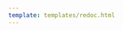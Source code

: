 ```yaml
---
template: templates/redoc.html
---
```


<redoc spec-url="../../apis/restapis/actions.yaml" theme='{{redoc_theme}}'></redoc>
